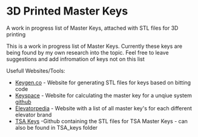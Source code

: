 # 3D Printed Master Keys
A work in progress list of Master Keys, attached with STL files for 3D printing

This is a work in progress list of Master Keys. Currently these keys are being found by my own research into the topic. Feel free to leave suggestions and add infromation of keys not on this list


Usefull Websites/Tools:

- [Keygen.co](www.keygen.co) - Website for generating STL files for keys based on bitting code
- [Keyspace](https://ggrsecurity.com/personal/~bgraydon/keyspace/) - Website for calculating the master key for a unqiue system [github](https://github.com/search?p=3&q=master+key&type=Repositories)
- [Elevatorpedia](https://elevation.fandom.com/wiki/Elevator_keys) - Website with a list of all master key's for each different elevator brand
- [TSA Keys](https://github.com/Xyl2k/TSA-Travel-Sentry-master-keys) -Github containing the STL files for TSA Master Keys - can also be found in TSA_keys folder
